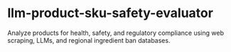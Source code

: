 # llm-product-sku-safety-evaluator
Analyze products for health, safety, and regulatory compliance using web scraping, LLMs, and regional ingredient ban databases.
